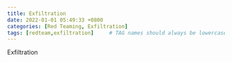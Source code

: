 ```yaml
---
title: Exfiltration
date: 2022-01-01 05:49:33 +0800
categories: [Red Teaming, Exfiltration]
tags: [redteam,exfiltration]     # TAG names should always be lowercase
---
```


Exfiltration
